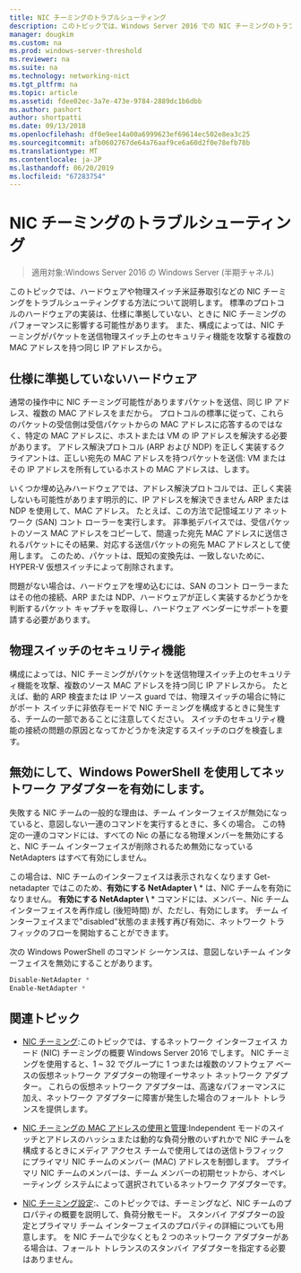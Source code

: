 ```yaml
---
title: NIC チーミングのトラブルシューティング
description: このトピックでは、Windows Server 2016 での NIC チーミングのトラブルシューティングに関する情報を提供します。
manager: dougkim
ms.custom: na
ms.prod: windows-server-threshold
ms.reviewer: na
ms.suite: na
ms.technology: networking-nict
ms.tgt_pltfrm: na
ms.topic: article
ms.assetid: fdee02ec-3a7e-473e-9784-2889dc1b6dbb
ms.author: pashort
author: shortpatti
ms.date: 09/13/2018
ms.openlocfilehash: df0e9ee14a00a6999623ef69614ec502e8ea3c25
ms.sourcegitcommit: afb0602767de64a76aaf9ce6a60d2f0e78efb78b
ms.translationtype: MT
ms.contentlocale: ja-JP
ms.lasthandoff: 06/20/2019
ms.locfileid: "67283754"
---
```

# <a name="troubleshooting-nic-teaming"></a>NIC チーミングのトラブルシューティング

>適用対象:Windows Server 2016 の Windows Server (半期チャネル)

このトピックでは、ハードウェアや物理スイッチ米証券取引などの NIC チーミングをトラブルシューティングする方法について説明します。  標準のプロトコルのハードウェアの実装は、仕様に準拠していない、ときに NIC チーミングのパフォーマンスに影響する可能性があります。 また、構成によっては、NIC チーミングがパケットを送信物理スイッチ上のセキュリティ機能を攻撃する複数の MAC アドレスを持つ同じ IP アドレスから。

  
## <a name="hardware-that-doesnt-conform-to-specification"></a>仕様に準拠していないハードウェア  
  
通常の操作中に NIC チーミング可能性がありますパケットを送信、同じ IP アドレス、複数の MAC アドレスをまだから。 プロトコルの標準に従って、これらのパケットの受信側は受信パケットからの MAC アドレスに応答するのではなく、特定の MAC アドレスに、ホストまたは VM の IP アドレスを解決する必要があります。  アドレス解決プロトコル (ARP および NDP) を正しく実装するクライアントは、正しい宛先の MAC アドレスを持つパケットを送信: VM またはその IP アドレスを所有しているホストの MAC アドレスは、します。 
  
いくつか埋め込みハードウェアでは、アドレス解決プロトコルでは、正しく実装しないも可能性があります明示的に、IP アドレスを解決できません ARP または NDP を使用して、MAC アドレス。  たとえば、この方法で記憶域エリア ネットワーク (SAN) コント ローラーを実行します。 非準拠デバイスでは、受信パケットのソース MAC アドレスをコピーして、間違った宛先 MAC アドレスに送信されるパケットにその結果、対応する送信パケットの宛先 MAC アドレスとして使用します。 このため、パケットは、既知の変換先は、一致しないために、HYPER-V 仮想スイッチによって削除されます。  
  
問題がない場合は、ハードウェアを埋め込むには、SAN のコント ローラーまたはその他の接続、ARP または NDP、ハードウェアが正しく実装するかどうかを判断するパケット キャプチャを取得し、ハードウェア ベンダーにサポートを要請する必要があります。  

  
## <a name="physical-switch-security-features"></a>物理スイッチのセキュリティ機能  
構成によっては、NIC チーミングがパケットを送信物理スイッチ上のセキュリティ機能を攻撃、複数のソース MAC アドレスを持つ同じ IP アドレスから。 たとえば、動的 ARP 検査または IP ソース guard では、物理スイッチの場合に特にがポート スイッチに非依存モードで NIC チーミングを構成するときに発生する、チームの一部であることに注意してください。 スイッチのセキュリティ機能の接続の問題の原因となってかどうかを決定するスイッチのログを検査します。 
  
## <a name="disabling-and-enabling-network-adapters-by-using-windows-powershell"></a>無効にして、Windows PowerShell を使用してネットワーク アダプターを有効にします。  

失敗する NIC チームの一般的な理由は、チーム インターフェイスが無効になっていると、意図しない一連のコマンドを実行するときに、多くの場合。  この特定の一連のコマンドには、すべての Nic の基になる物理メンバーを無効にすると、NIC チーム インターフェイスが削除されるため無効になっている NetAdapters はすべて有効にしません。 

この場合は、NIC チームのインターフェイスは表示されなくなります Get-netadapter ではこのため、**有効にする NetAdapter \\** * は、NIC チームを有効になりません。 **有効にする NetAdapter \\** * コマンドには、メンバー、Nic チーム インターフェイスを再作成し (後短時間) が、ただし、有効にします。 チーム インターフェイスまで"disabled"状態のまま残す再び有効に、ネットワーク トラフィックのフローを開始することができます。 

次の Windows PowerShell のコマンド シーケンスは、意図しないチーム インターフェイスを無効にすることがあります。  
  
```PowerShell 
Disable-NetAdapter *  
Enable-NetAdapter *  
```  
  

  
## <a name="related-topics"></a>関連トピック  
- [NIC チーミング](NIC-Teaming.md):このトピックでは、するネットワーク インターフェイス カード (NIC) チーミングの概要 Windows Server 2016 でします。 NIC チーミングを使用すると、1 ~ 32 でグループに 1 つまたは複数のソフトウェア ベースの仮想ネットワーク アダプターの物理イーサネット ネットワーク アダプター。 これらの仮想ネットワーク アダプターは、高速なパフォーマンスに加え、ネットワーク アダプターに障害が発生した場合のフォールト トレランスを提供します。   

- [NIC チーミングの MAC アドレスの使用と管理](NIC-Teaming-MAC-Address-Use-and-Management.md):Independent モードのスイッチとアドレスのハッシュまたは動的な負荷分散のいずれかで NIC チームを構成するときにメディア アクセス チームで使用してはの送信トラフィックにプライマリ NIC チームのメンバー (MAC) アドレスを制御します。 プライマリ NIC チームのメンバーは、チーム メンバーの初期セットから、オペレーティング システムによって選択されているネットワーク アダプターです。

- [NIC チーミング設定](nic-teaming-settings.md):、このトピックでは、チーミングなど、NIC チームのプロパティの概要を説明して、負荷分散モード。 スタンバイ アダプターの設定とプライマリ チーム インターフェイスのプロパティの詳細についても用意します。 を NIC チームで少なくとも 2 つのネットワーク アダプターがある場合は、フォールト トレランスのスタンバイ アダプターを指定する必要はありません。
  


